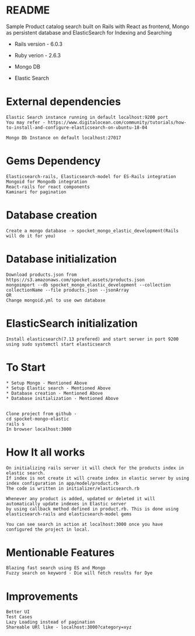 # README

Sample Product catalog search built on Rails with React as frontend, Mongo as persistent database 
and ElasticSearch for Indexing and Searching 

* Rails version - 6.0.3

* Ruby verion - 2.6.3

* Mongo DB

* Elastic Search

# External dependencies
    
    Elastic Search instance running in default localhost:9200 port
    You may refer - https://www.digitalocean.com/community/tutorials/how-to-install-and-configure-elasticsearch-on-ubuntu-18-04

    Mongo Db Instance on default localhost:27017
    
# Gems Dependency

    Elasticsearch-rails, Elasticsearch-model for ES-Rails integration    
    Mongoid for Mongodb integration
    React-rails for react components
    Kaminari for pagination



# Database creation

    Create a mongo database -> spocket_mongo_elastic_development(Rails will do it for you)

# Database initialization

    Download products.json from https://s3.amazonaws.com/spocket.assets/products.json
    mongoimport --db spocket_mongo_elastic_development --collection collectionName --file products.json --jsonArray
    OR
    Change mongoid.yml to use own database
    
# ElasticSearch initialization    
    Install elasticsearch(7.13 prefered) and start server in port 9200 using sudo systemctl start elasticsearch

# To Start
    * Setup Mongo - Mentioned Above
    * Setup Elastic search - Mentioned Above
    * Database creation - Mentioned Above
    * Database initialization - Mentioned Above
    
    
    Clone project from github - 
    cd spocket-mongo-elastic
    rails s 
    In browser localhost:3000
    
# How It all works
    On initializing rails server it will check for the products index in elastic search. 
    If index is not create it will create index in elastic server by using index configuration in app/model/product.rb
    The code is written in initializer/elasticsearch.rb
    
    Whenever any product is added, updated or deleted it will automatically update indexes in Elastic server
    by using callback method defined in product.rb. This is done using elasticsearch-rails and elasticsearch-model gems
    
    You can see search in action at localhost:3000 once you have configured the project in local.
    
# Mentionable Features
    Blazing fast search using ES and Mongo 
    Fuzzy search on keyword - Die will fetch results for Dye
    
    
# Improvements

    Better UI
    Test Cases
    Lazy Loading instead of pagination
    Shareable URl like - localhost:3000?category=xyz 
    
    
    
        
    



